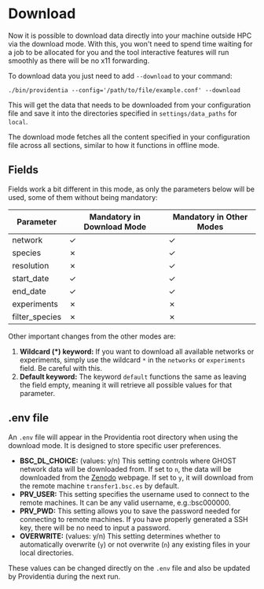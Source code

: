 # Download
Now it is possible to download data directly into your machine outside HPC via the download mode. With this, you won't need to spend time waiting for a job to be allocated for you and the tool interactive features will run smoothly as there will be no x11 forwarding.

To download data you just need to add `--download` to your command:

```
./bin/providentia --config='/path/to/file/example.conf' --download
```

This will get the data that needs to be downloaded from your configuration file and save it into the directories specified in `settings/data_paths` for `local`.

The download mode fetches all the content specified in your configuration file across all sections, similar to how it functions in offline mode.

## Fields

Fields work a bit different in this mode, as only the parameters below will be used, some of them without being mandatory:

| Parameter       | Mandatory in Download Mode | Mandatory in Other Modes |
| --------------- | -------------------------- | ------------------------ |
| network         | ✓                           | ✓                        |
| species         | ✗                           | ✓                        |
| resolution      | ✗                           | ✓                       |
| start_date      | ✓                           | ✓                        |
| end_date        | ✓                           | ✓                        |
| experiments     | ✗                           | ✗                        |
| filter_species  | ✗                           | ✗                        |

Other important changes from the other modes are:

1. **Wildcard (*) keyword:** If you want to download all available networks or experiments, simply use the wildcard `*` in the `networks` or `experiments` field. Be careful with this.
2. **Default keyword:** The keyword `default` functions the same as leaving the field empty, meaning it will retrieve all possible values for that parameter.

## .env file

An `.env` file will appear in the Providentia root directory when using the download mode. It is designed to store specific user preferences.

   - **BSC_DL_CHOICE:** (values: y/n) This setting controls where GHOST network data will be downloaded from. If set to `n`, the data will be downloaded from the [Zenodo](https://zenodo.org/records/10637450) webpage. If set to `y`, it will download from the remote machine `transfer1.bsc.es` by default.
   - **PRV_USER:** This setting specifies the username used to connect to the remote machines. It can be any valid username, e.g.:bsc000000.
   - **PRV_PWD:** This setting allows you to save the password needed for connecting to remote machines. If you have properly generated a SSH key, there will be no need to input a password.
   - **OVERWRITE:** (values: y/n) This setting determines whether to automatically overwrite (`y`) or not overwrite (`n`) any existing files in your local directories.

These values can be changed directly on the `.env` file and also be updated by Providentia during the next run.